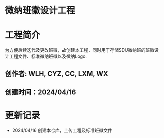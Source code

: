 # 微纳班徽设计工程

# 工程简介
为方便后续迭代及更改班徽，故创建本工程，同时用于存储SDU微纳班的班徽设计工程文件、标准微纳班徽以及微纳Logo.  
## 创作者: WLH, CYZ, CC, LXM, WX  
## 创建时间：2024/04/16

# 更新记录
- 2024/04/16 创建本仓库，上传工程及标准班徽文件
